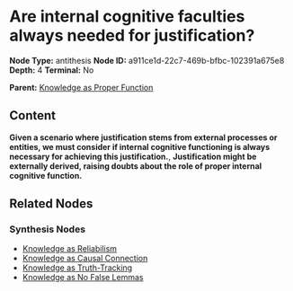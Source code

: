 # Are internal cognitive faculties always needed for justification?

**Node Type:** antithesis
**Node ID:** a911ce1d-22c7-469b-bfbc-102391a675e8
**Depth:** 4
**Terminal:** No

**Parent:** [Knowledge as Proper Function](knowledge-as-proper-function-synthesis-f2c34cf8-24ad-4ac4-9181-f1bc2c339f78.md)

## Content

**Given a scenario where justification stems from external processes or entities, we must consider if internal cognitive functioning is always necessary for achieving this justification.**, **Justification might be externally derived, raising doubts about the role of proper internal cognitive function.**

## Related Nodes

### Synthesis Nodes

- [Knowledge as Reliabilism](knowledge-as-reliabilism-synthesis-ba746ae1-fec1-4260-8188-e9dafe289ee2.md)
- [Knowledge as Causal Connection](knowledge-as-causal-connection-synthesis-f7f46213-051f-4cdd-9bc6-432b12624679.md)
- [Knowledge as Truth-Tracking](knowledge-as-truth-tracking-synthesis-fa3a02a2-1755-481b-b0d3-16f74ddc2df6.md)
- [Knowledge as No False Lemmas](knowledge-as-no-false-lemmas-synthesis-b3730281-d0b2-4bcd-bdce-7c1b863eec6f.md)
